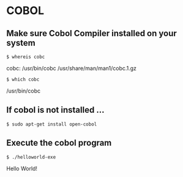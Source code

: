 # COBOL

<h2>Make sure Cobol Compiler installed on your system</h2>

```
$ whereis cobc
```
cobc: /usr/bin/cobc /usr/share/man/man1/cobc.1.gz
```
$ which cobc
```
/usr/bin/cobc

<h2>If cobol is not installed ...</h2>

```
$ sudo apt-get install open-cobol
```

<h2>Execute the cobol program</h2>

```
$ ./helloworld-exe
```
Hello World!

